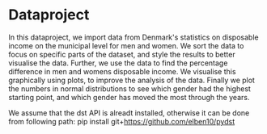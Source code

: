 # Dataproject

In this dataproject, we import data from Denmark's statistics on disposable income on the municipal level for men and women. We sort the data to focus on specific parts of the dataset, and style the results to better visualise the data. Further, we use the data to find the percentage difference in men and womens disposable income. We visualise this graphically using plots, to improve the analysis of the data. Finally we plot the numbers in normal distributions to see which gender had the highest starting point, and which gender has moved the most through the years.

We assume that the dst API is alreadt installed, otherwise it can be done from following path: pip install git+https://github.com/elben10/pydst